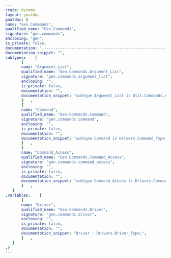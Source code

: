 ```yaml
---
crate: dynamo
layout: gnatdoc
gnatdoc: {
name: "Gen.Commands",
qualified_name: "Gen.Commands",
signature: "gen.commands",
enclosing: "gen",
is_private: false,
documentation: "---------------------------------------------------------------------\n  gen-commands -- Commands for dynamo\n  Copyright (C) 2011, 2012, 2017, 2018 Stephane Carrez\n  Written by Stephane Carrez (Stephane.Carrez@gmail.com)\n\n  Licensed under the Apache License, Version 2.0 (the \"License\");\n  you may not use this file except in compliance with the License.\n  You may obtain a copy of the License at\n\n      http://www.apache.org/licenses/LICENSE-2.0\n\n  Unless required by applicable law or agreed to in writing, software\n  distributed under the License is distributed on an \"AS IS\" BASIS,\n  WITHOUT WARRANTIES OR CONDITIONS OF ANY KIND, either express or implied.\n  See the License for the specific language governing permissions and\n  limitations under the License.\n---------------------------------------------------------------------",
documentation_snippet: "",
subtypes:    [
       {
       name: "Argument_List",
       qualified_name: "Gen.Commands.Argument_List",
       signature: "gen.commands.argument_list",
       enclosing: "",
       is_private: false,
       documentation: "",
       documentation_snippet: "subtype Argument_List is Util.Commands.Argument_List;",
       }   ,
       {
       name: "Command",
       qualified_name: "Gen.Commands.Command",
       signature: "gen.commands.command",
       enclosing: "",
       is_private: false,
       documentation: "",
       documentation_snippet: "subtype Command is Drivers.Command_Type;",
       }   ,
       {
       name: "Command_Access",
       qualified_name: "Gen.Commands.Command_Access",
       signature: "gen.commands.command_access",
       enclosing: "",
       is_private: false,
       documentation: "",
       documentation_snippet: "subtype Command_Access is Drivers.Command_Access;",
       }   ,
   ]
,variables:    [
       {
       name: "Driver",
       qualified_name: "Gen.Commands.Driver",
       signature: "gen.commands.driver",
       enclosing: "",
       is_private: false,
       documentation: "",
       documentation_snippet: "Driver : Drivers.Driver_Type;",
       }   ,
   ]
,}
---
```

